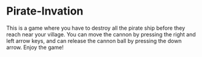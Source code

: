 # Pirate-Invation
This is a game where you have to destroy all the pirate ship before they reach near your village. You can move the cannon by pressing the right and left arrow keys, and can release the cannon ball by pressing the down arrow. Enjoy the game!
